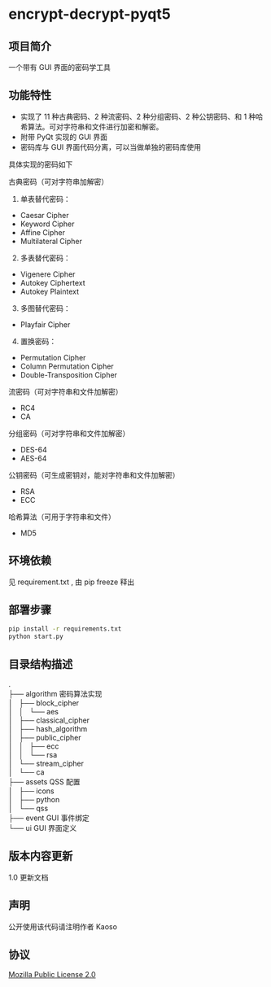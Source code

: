 # encrypt-decrypt-pyqt5

## 项目简介
一个带有 GUI 界面的密码学工具

## 功能特性
- 实现了 11 种古典密码、2 种流密码、2 种分组密码、2 种公钥密码、和 1 种哈希算法。可对字符串和文件进行加密和解密。
- 附带 PyQt 实现的 GUI 界面
- 密码库与 GUI 界面代码分离，可以当做单独的密码库使用

具体实现的密码如下

古典密码（可对字符串加解密）
1. 单表替代密码：
* Caesar Cipher
* Keyword Cipher
* Affine Cipher
* Multilateral Cipher

2. 多表替代密码：
* Vigenere Cipher
* Autokey Ciphertext
* Autokey Plaintext

3. 多图替代密码：
* Playfair Cipher

4. 置换密码：
* Permutation Cipher
* Column Permutation Cipher
* Double-Transposition Cipher

流密码（可对字符串和文件加解密）
* RC4
* CA

分组密码（可对字符串和文件加解密）
* DES-64
* AES-64

公钥密码（可生成密钥对，能对字符串和文件加解密）
* RSA
* ECC

哈希算法（可用于字符串和文件）
* MD5

## 环境依赖
见 requirement.txt , 由 pip freeze 释出

## 部署步骤
```bash
pip install -r requirements.txt
python start.py
```

## 目录结构描述
.\
├── algorithm 密码算法实现\
│   ├── block_cipher\
│   │   └── aes\
│   ├── classical_cipher\
│   ├── hash_algorithm\
│   ├── public_cipher\
│   │   ├── ecc\
│   │   └── rsa\
│   └── stream_cipher\
│       └── ca\
├── assets QSS 配置\
│   ├── icons\
│   ├── python\
│   └── qss\
├── event GUI 事件绑定\
└── ui GUI 界面定义

## 版本内容更新
1.0 更新文档

## 声明
公开使用该代码请注明作者 Kaoso

## 协议
[Mozilla Public License 2.0](https://github.com/6nosis/cryptography-GUItool/blob/master/LICENSE)
